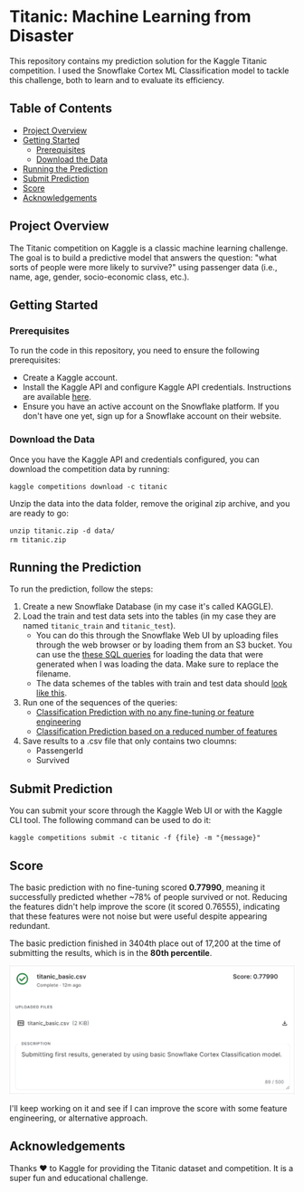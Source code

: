 # Titanic: Machine Learning from Disaster

This repository contains my prediction solution for the Kaggle Titanic competition. I used the Snowflake Cortex ML Classification model to tackle this challenge, both to learn and to evaluate its efficiency.

## Table of Contents

- [Project Overview](#project-overview)
- [Getting Started](#getting-started)
    - [Prerequisites](#prerequisites)
    - [Download the Data](#download-the-data)
- [Running the Prediction](#running-the-prediction)
- [Submit Prediction](#submit-prediction)
- [Score](#score)
- [Acknowledgements](#acknowledgements)

## Project Overview

The Titanic competition on Kaggle is a classic machine learning challenge. The goal is to build a predictive model that answers the question: "what sorts of people were more likely to survive?" using passenger data (i.e., name, age, gender, socio-economic class, etc.).

## Getting Started

### Prerequisites

To run the code in this repository, you need to ensure the following prerequisites:

- Create a Kaggle account.
- Install the Kaggle API and configure Kaggle API credentials. Instructions are available [here](https://github.com/Kaggle/kaggle-api/blob/main/docs/).
- Ensure you have an active account on the Snowflake platform. If you don't have one yet, sign up for a Snowflake account on their website.

### Download the Data

Once you have the Kaggle API and credentials configured, you can download the competition data by running:

```
kaggle competitions download -c titanic
```

Unzip the data into the data folder, remove the original zip archive, and you are ready to go:
```
unzip titanic.zip -d data/
rm titanic.zip
```

## Running the Prediction

To run the prediction, follow the steps:

1. Create a new Snowflake Database (in my case it's called KAGGLE).
2. Load the train and test data sets into the tables (in my case they are named `titanic_train` and `titanic_test`).
   - You can do this through the Snowflake Web UI by uploading files through the web browser or by loading them from an S3 bucket. You can use the [these SQL queries](load-data-example.sql) for loading the data that were generated when I was loading the data. Make sure to replace the filename.
   - The data schemes of the tables with train and test data should [look like this](schemas.sql).
3. Run one of the sequences of the queries:
   - [Classification Prediction with no any fine-tuning or feature engineering](cortex-ml-classification-basic.sql)
   - [Classification Prediction based on a reduced number of features](cortex-ml-classification-reduced-features.sql)
4. Save results to a .csv file that only contains two cloumns: 
    - PassengerId
    - Survived

## Submit Prediction

You can submit your score through the Kaggle Web UI or with the Kaggle CLI tool. The following command can be used to do it:

```
kaggle competitions submit -c titanic -f {file} -m "{message}"
```

## Score

The basic prediction with no fine-tuning scored **0.77990**, meaning it successfully predicted whether ~78% of people survived or not. Reducing the features didn't help improve the score (it scored 0.76555), indicating that these features were not noise but were useful despite appearing redundant.

The basic prediction finished in 3404th place out of 17,200 at the time of submitting the results, which is in the **80th percentile**. 

![Score](images/score.png)

I'll keep working on it and see if I can improve the score with some feature engineering, or alternative approach.

## Acknowledgements

Thanks ❤️ to Kaggle for providing the Titanic dataset and competition. It is a super fun and educational challenge.
